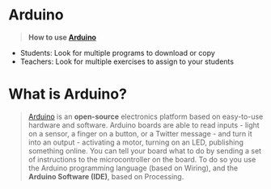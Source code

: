 # Arduino
> **How to use [Arduino](https://github.com/alexxcyb/Arduino)** <br>
- Students: Look for multiple programs to download or copy <br>
- Teachers: Look for multiple exercises to assign to your students

# What is Arduino?
> [Arduino](https://arduino.cc) is an <strong>open-source</strong> electronics platform based on easy-to-use hardware and software. Arduino boards are able to read inputs - light on a sensor, a finger on a button, or a Twitter message - and turn it into an output - activating a motor, turning on an LED, publishing something online. You can tell your board what to do by sending a set of instructions to the microcontroller on the board. To do so you use the Arduino programming language (based on Wiring), and the <strong>Arduino Software (IDE)</strong>, based on Processing.

